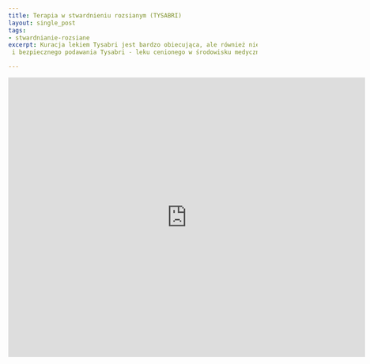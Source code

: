 ```yaml
---
title: Terapia w stwardnieniu rozsianym (TYSABRI)
layout: single_post
tags:
- stwardnianie-rozsiane
excerpt: Kuracja lekiem Tysabri jest bardzo obiecująca, ale również niesie za sobą przykre zdarzenia niepożądane. Jak chronić pacjentów na kuracji przed zdarzeniami niepożądanymi? Prezentacja przedstawia szkolenie na temat opieki pielęgniarskiej
 i bezpiecznego podawania Tysabri - leku cenionego w środowisku medycznym i wsród chorych na SM.

---
```


<center>
<iframe src='https://onedrive.live.com/embed?cid=822BD344519F07B3&resid=822BD344519F07B3%21106&authkey=AMNgIVUns7xs5nI&em=2&wdAr=1.3333333333333333' width='722px' height='565px' frameborder='0'>To jest osadzony dokument pakietu <a target='_blank' href='http://office.com'>Microsoft Office</a> obsługiwany przez aplikację <a target='_blank' href='http://office.com/webapps'>Office Online</a>.</iframe>
</center>

